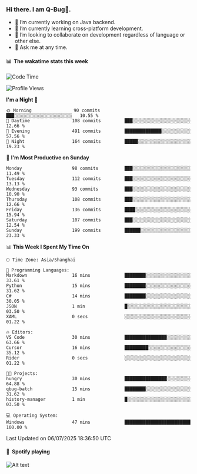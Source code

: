 ### Hi there. I am Q-Bug🐞.

- 🔭 I’m currently working on Java backend.
- 🌱 I’m currently learning cross-platform development.
- 👯 I’m looking to collaborate on development regardless of language or other else.
- 💬 Ask me at any time.

#### 📊 &nbsp;**The wakatime stats this week**  
<!--START_SECTION:waka-->
![Code Time](http://img.shields.io/badge/Code%20Time-330%20hrs%2039%20mins-blue)

![Profile Views](http://img.shields.io/badge/Profile%20Views-1-blue)

**I'm a Night 🦉** 

```text
🌞 Morning                90 commits          ███░░░░░░░░░░░░░░░░░░░░░░   10.55 % 
🌆 Daytime                108 commits         ███░░░░░░░░░░░░░░░░░░░░░░   12.66 % 
🌃 Evening                491 commits         ██████████████░░░░░░░░░░░   57.56 % 
🌙 Night                  164 commits         █████░░░░░░░░░░░░░░░░░░░░   19.23 % 
```
📅 **I'm Most Productive on Sunday** 

```text
Monday                   98 commits          ███░░░░░░░░░░░░░░░░░░░░░░   11.49 % 
Tuesday                  112 commits         ███░░░░░░░░░░░░░░░░░░░░░░   13.13 % 
Wednesday                93 commits          ███░░░░░░░░░░░░░░░░░░░░░░   10.90 % 
Thursday                 108 commits         ███░░░░░░░░░░░░░░░░░░░░░░   12.66 % 
Friday                   136 commits         ████░░░░░░░░░░░░░░░░░░░░░   15.94 % 
Saturday                 107 commits         ███░░░░░░░░░░░░░░░░░░░░░░   12.54 % 
Sunday                   199 commits         ██████░░░░░░░░░░░░░░░░░░░   23.33 % 
```


📊 **This Week I Spent My Time On** 

```text
🕑︎ Time Zone: Asia/Shanghai

💬 Programming Languages: 
Markdown                 16 mins             ████████░░░░░░░░░░░░░░░░░   33.61 % 
Python                   15 mins             ████████░░░░░░░░░░░░░░░░░   31.62 % 
C#                       14 mins             ████████░░░░░░░░░░░░░░░░░   30.05 % 
JSON                     1 min               █░░░░░░░░░░░░░░░░░░░░░░░░   03.50 % 
XAML                     0 secs              ░░░░░░░░░░░░░░░░░░░░░░░░░   01.22 % 

🔥 Editors: 
VS Code                  30 mins             ████████████████░░░░░░░░░   63.66 % 
Cursor                   16 mins             █████████░░░░░░░░░░░░░░░░   35.12 % 
Rider                    0 secs              ░░░░░░░░░░░░░░░░░░░░░░░░░   01.22 % 

🐱‍💻 Projects: 
hungry                   30 mins             ████████████████░░░░░░░░░   64.88 % 
qbug-batch               15 mins             ████████░░░░░░░░░░░░░░░░░   31.62 % 
history-manager          1 min               █░░░░░░░░░░░░░░░░░░░░░░░░   03.50 % 

💻 Operating System: 
Windows                  47 mins             █████████████████████████   100.00 % 
```


 Last Updated on 06/07/2025 18:36:50 UTC
<!--END_SECTION:waka-->

#### 🎵 &nbsp;**Spotify playing**  
![Alt text](https://spotify-recently-played-readme.vercel.app/api?user=e5y1o4x7kdt9kf2blu4wvmb4s&unique={true|1|on|yes})
